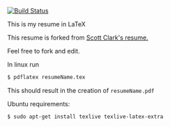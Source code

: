 [![Build Status](https://travis-ci.org/Chromadream/resume.svg?branch=master)](https://travis-ci.org/Chromadream/resume)

This is my resume in LaTeX

This resume is forked from [Scott Clark's resume.](https://github.com/sc932/resume)

Feel free to fork and edit.

In linux run
```bash
$ pdflatex resumeName.tex
```
This should result in the creation of ``resumeName.pdf``

Ubuntu requirements:
```bash
$ sudo apt-get install texlive texlive-latex-extra
```
